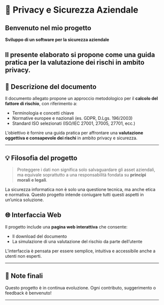 # 🔐 Privacy e Sicurezza Aziendale

##  Benvenuto nel mio progetto

**Sviluppo di un software per la sicurezza aziendale**  

Il presente elaborato si propone come una guida pratica per la valutazione dei rischi in ambito privacy.
---

## 📄 Descrizione del documento

Il documento allegato propone un approccio metodologico per il **calcolo del fattore di rischio**, con riferimento a:

- Terminologia e concetti chiave
- Normative europee e nazionali (es. GDPR, D.Lgs. 196/2003)
- Standard ISO selezionati (ISO/IEC 27001, 27005, 27701, ecc.)

L’obiettivo è fornire una guida pratica per affrontare una **valutazione oggettiva e consapevole dei rischi** in ambito privacy e sicurezza.

---

## 💡 Filosofia del progetto

> Proteggere i dati non significa solo salvaguardare gli asset aziendali,  
> ma equivale soprattutto a una responsabilità fondata su **principi morali e legali**.

La sicurezza informatica non è solo una questione tecnica, ma anche etica e normativa. Questo progetto intende coniugare tutti questi aspetti in un’unica soluzione.

## 🌐 Interfaccia Web

Il progetto include una **pagina web interattiva** che consente:

- Il download del documento
- La simulazione di una valutazione del rischio da parte dell’utente

L’interfaccia è pensata per essere semplice, intuitiva e accessibile anche a utenti non esperti.

---

## 📌 Note finali

Questo progetto è in continua evoluzione. Ogni contributo, suggerimento o feedback è benvenuto!

---
